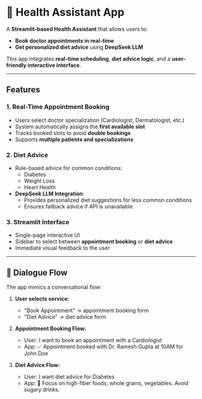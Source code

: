 # 🏥 Health Assistant App

A **Streamlit-based Health Assistant** that allows users to:

- **Book doctor appointments in real-time**  
- **Get personalized diet advice** using **DeepSeek LLM**  

This app integrates **real-time scheduling**, **diet advice logic**, and a **user-friendly interactive interface**.

---

## Features

### 1. Real-Time Appointment Booking
- Users select doctor specialization (Cardiologist, Dermatologist, etc.)  
- System automatically assigns the **first available slot**  
- Tracks booked slots to avoid **double bookings**  
- Supports **multiple patients and specializations**  

### 2. Diet Advice
- Rule-based advice for common conditions:
  - Diabetes  
  - Weight Loss  
  - Heart Health  
- **DeepSeek LLM Integration**:
  - Provides personalized diet suggestions for less common conditions  
  - Ensures fallback advice if API is unavailable  

### 3. Streamlit Interface
- Single-page interactive UI  
- Sidebar to select between **appointment booking** or **diet advice**  
- Immediate visual feedback to the user  

---

## 💬 Dialogue Flow

The app mimics a conversational flow:

1. **User selects service:**
   - "Book Appointment" → appointment booking form  
   - "Diet Advice" → diet advice form  

2. **Appointment Booking Flow:**
    - User: I want to book an appointment with a Cardiologist
    - App: ✅ Appointment booked with Dr. Ramesh Gupta at 10AM for John Doe


3. **Diet Advice Flow:**
   -  User: I want diet advice for Diabetes
   -  App: 🍎 Focus on high-fiber foods, whole grains, vegetables. Avoid sugary drinks.
